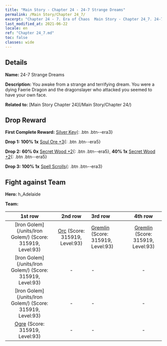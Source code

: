 ```yaml
---
title: "Main Story - Chapter 24 - 24-7 Strange Dreams"
permalink: /Main Story/Chapter 24_7/
excerpt: "Chapter 24 - 7. Era of Chaos  Main Story - Chapter 24_7. 24-7 Strange Dreams"
last_modified_at: 2021-06-22
locale: en
ref: "Chapter 24_7.md"
toc: false
classes: wide
---
```


## Details

 **Name:** 24-7 Strange Dreams

 **Description:** You awake from a strange and terrifying dream. You were a dying Faerie Dragon and the dragonslayer who attacked you seemed to have your own face.

 **Related to:** [Main Story Chapter 24](/Main Story/Chapter 24/)

## Drop Reward

 **First Complete Reward:** [Silver Key](/Items/con_693/){: .btn .btn--era3}

 **Drop 1:** **100% 1x** [Soul Ore +3](/Items/mat_82/){: .btn .btn--era5}

 **Drop 2:** **60% 0x** [Secret Wood +2](/Items/mat_76/){: .btn .btn--era5}, **40% 1x** [Secret Wood +2](/Items/mat_76/){: .btn .btn--era5}

 **Drop 3:** **100% 1x** [Spell Scrolls](/Items/con_694/){: .btn .btn--era3}


## Fight against Team
 **Hero:** h_Adelaide

 **Team:**


  | 1st row | 2nd row | 3rd row | 4th row |
  |:----:|:----:|:----|:----:|
  | [Iron Golem](/units/Iron Golem/) (Score: 315919, Level:93)  | [Orc](/units/Orc/) (Score: 315919, Level:93)  | [Gremlin](/units/Gremlin/) (Score: 315919, Level:93)  | [Gremlin](/units/Gremlin/) (Score: 315919, Level:93)  |
  | [Iron Golem](/units/Iron Golem/) (Score: 315919, Level:93)  | - | - | - |
  | [Iron Golem](/units/Iron Golem/) (Score: 315919, Level:93)  | - | - | - |
  | [Ogre](/units/Ogre/) (Score: 315919, Level:93)  | - | - | - |


